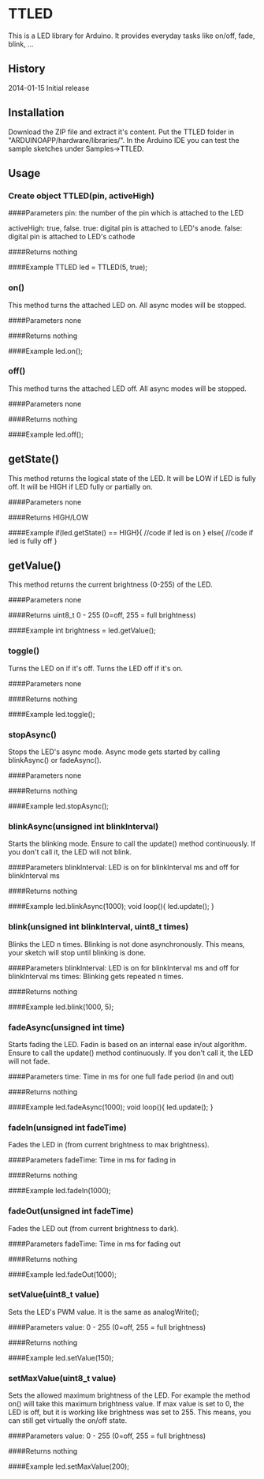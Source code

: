 # TTLED

This is a LED library for Arduino. It provides everyday tasks like on/off, fade, blink, ...

## History
2014-01-15 Initial release

## Installation
Download the ZIP file and extract it's content. Put the TTLED folder in "ARDUINOAPP/hardware/libraries/".
In the Arduino IDE you can test the sample sketches under Samples->TTLED.

## Usage
### Create object TTLED(pin, activeHigh)

####Parameters
pin: the number of the pin which is attached to the LED

activeHigh: true, false. true: digital pin is attached to LED's anode. false: digital pin is attached to LED's cathode

####Returns
nothing

####Example
TTLED led = TTLED(5, true);

### on()
This method turns the attached LED on. All async modes will be stopped.

####Parameters
none

####Returns
nothing

####Example
led.on();

### off()
This method turns the attached LED off. All async modes will be stopped.

####Parameters
none

####Returns
nothing

####Example
led.off();

## getState()
This method returns the logical state of the LED. It will be LOW if LED is fully off. It will be HIGH if LED fully or partially on.

####Parameters
none

####Returns
HIGH/LOW

####Example
if(led.getState() == HIGH){
	//code if led is on
}
else{
	//code if led is fully off
}

## getValue()
This method returns the current brightness (0-255) of the LED.

####Parameters
none

####Returns
uint8_t 0 - 255 (0=off, 255 = full brightness)

####Example
int brightness = led.getValue();

### toggle()
Turns the LED on if it's off. Turns the LED off if it's on.

####Parameters
none

####Returns
nothing

####Example
led.toggle();


### stopAsync()
Stops the LED's async mode. Async mode gets started by calling blinkAsync() or fadeAsync().

####Parameters
none

####Returns
nothing

####Example
led.stopAsync();

### blinkAsync(unsigned int blinkInterval)
Starts the blinking mode. Ensure to call the update() method continuously. If you don't call it, the LED will not blink.

####Parameters
blinkInterval: LED is on for blinkInterval ms and off for blinkInterval ms

####Returns
nothing

####Example
led.blinkAsync(1000);
void loop(){
	led.update();
}

### blink(unsigned int blinkInterval, uint8_t times)
Blinks the LED n times. Blinking is not done asynchronously. This means, your sketch will stop until blinking is done.

####Parameters
blinkInterval: LED is on for blinkInterval ms and off for blinkInterval ms
times: Blinking gets repeated n times.

####Returns
nothing

####Example
led.blink(1000, 5);

### fadeAsync(unsigned int time)
Starts fading the LED. Fadin is based on an internal ease in/out algorithm. Ensure to call the update() method continuously. If you don't call it, the LED will not fade.

####Parameters
time: Time in ms for one full fade period (in and out)

####Returns
nothing

####Example
led.fadeAsync(1000);
void loop(){
	led.update();
}

### fadeIn(unsigned int fadeTime)
Fades the LED in (from current brightness to max brightness).

####Parameters
fadeTime: Time in ms for fading in

####Returns
nothing

####Example
led.fadeIn(1000);

### fadeOut(unsigned int fadeTime)
Fades the LED out (from current brightness to dark).

####Parameters
fadeTime: Time in ms for fading out

####Returns
nothing

####Example
led.fadeOut(1000);

### setValue(uint8_t value)
Sets the LED's PWM value. It is the same as analogWrite();

####Parameters
value: 0 - 255 (0=off, 255 = full brightness)

####Returns
nothing

####Example
led.setValue(150);

### setMaxValue(uint8_t value)
Sets the allowed maximum brightness of the LED. For example the method on() will take this maximum brightness value. If max value is set to 0, the LED is off, but it is working like brightness was set to 255. This means, you can still get virtually the on/off state. 

####Parameters
value: 0 - 255 (0=off, 255 = full brightness)

####Returns
nothing

####Example
led.setMaxValue(200);



